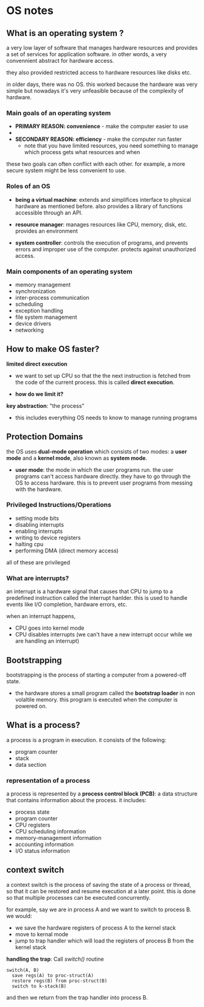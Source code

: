 # OS notes

## What is an operating system ?

a very low layer of software that manages hardware resources and provides a set of services for application software. in other words, a very convennient abstract for hardware access.

they also provided restricted access to hardware resources like disks etc.

in older days, there was no OS. this worked because the hardware was very simple but nowadays it's very unfeasible because of the complexity of hardware.

### Main goals of an operating system
- **PRIMARY REASON: convenience** - make the computer easier to use
- 
- **SECONDARY REASON: efficiency** - make the computer run faster
  - note that you have limited resources, you need something to manage which process gets what resources and when

these two goals can often conflict with each other. for example, a more secure system might be less convenient to use.

### Roles of an OS
- **being a virtual machine**: extends and simplifices interface to physical hardware as mentioned before. also provides a library of functions accessible through an API.
  
- **resource manager**: manages resources like CPU, memory, disk, etc. provides an environment 

- **system controller**: controls the execution of programs, and prevents errors and improper use of the computer. protects against unauthorized access.


### Main components of an operating system
- memory management
- synchronization
- inter-process communication
- scheduling
- exception handling
- file system management
- device drivers
- networking

## How to make OS faster?
**limited direct execution**
- we want to set up CPU so that the the next instruction is fetched from the code of the current process. this is called **direct execution**.

- **how do we limit it?**

**key abstraction**: "the process"
- this includes everything OS needs to know to manage running programs 

## Protection Domains


the OS uses **dual-mode operation** which consists of two modes: a **user mode** and a **kernel mode**, also known as **system mode**.

- **user mode**: the mode in which the user programs run. the user programs can't access hardware directly. they have to go through the OS to access hardware. this is to prevent user programs from messing with the hardware.


### Privileged Instructions/Operations
- setting mode bits
- disabling interrupts
- enabling interrupts
- writing to device registers
- halting cpu
- performing DMA (direct memory access)

all of these are privileged

### What are interrupts?
an interrupt is a hardware signal that causes that CPU to jump to a predefined instruction called the interrupt hanlder. this is used to handle events like I/O completion, hardware errors, etc.

when an interrupt happens,
- CPU goes into kernel mode
- CPU disables interrupts (we can't have a new interrupt occur while we are handling an interrupt)



## Bootstrapping
bootstrapping is the process of starting a computer from a powered-off state. 
- the hardware stores a small program called the **bootstrap loader** in non volaltile memory. this program is executed when the computer is powered on.


## What is a process?
a process is a program in execution. it consists of the following:
- program counter
- stack
- data section

### representation of a process
a process is represented by a **process control block (PCB)**: a data structure that contains information about the process. it includes:
  - process state
  - program counter
  - CPU registers
  - CPU scheduling information
  - memory-management information
  - accounting information
  - I/O status information

## context switch

a context switch is the process of saving the state of a process or thread, so that it can be restored and resume execution at a later point. this is done so that multiple processes can be executed concurrently. 

for example, say we are in process A and we want to switch to process B. we would: 
- we save the hardware registers of process A to the kernel stack
- move to kernal mode
- jump to trap handler which will load the registers of process B from the kernel stack

**handling the trap**:
Call *switch()* routine 
```
switch(A, B)
  save regs(A) to proc-struct(A)
  restore regs(B) from proc-struct(B)
  switch to k-stack(B)
```

and then we return from the trap handler into process B. 